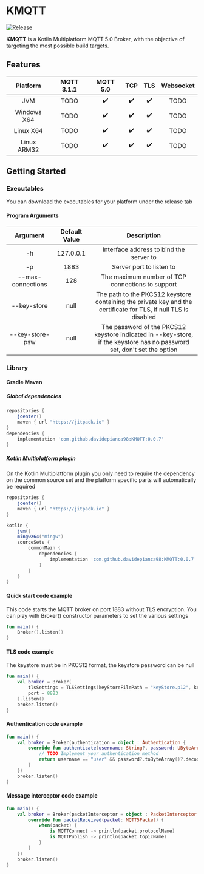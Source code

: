 # KMQTT

[![Release](https://jitpack.io/v/davidepianca98/KMQTT.svg)](https://jitpack.io/#davidepianca98/KMQTT)

**KMQTT** is a Kotlin Multiplatform MQTT 5.0 Broker, with the objective of targeting the most possible build targets.

## Features
| Platform    | MQTT 3.1.1 | MQTT 5.0           | TCP                | TLS                | Websocket |
|   :---:     |    :---:   |  :---:             | :---:              | :---:              | :---:     |
| JVM         | TODO       | :heavy_check_mark: | :heavy_check_mark: | :heavy_check_mark: | TODO      |
| Windows X64 | TODO       | :heavy_check_mark: | :heavy_check_mark: | :heavy_check_mark: | TODO      |
| Linux X64   | TODO       | :heavy_check_mark: | :heavy_check_mark: | :heavy_check_mark: | TODO      |
| Linux ARM32 | TODO       | :heavy_check_mark: | :heavy_check_mark: | :heavy_check_mark: | TODO      |

## Getting Started

### Executables
You can download the executables for your platform under the release tab

#### Program Arguments
| Argument          | Default Value | Description                                                                                                             |
| :---:             | :---:         | :---:                                                                                                                   |
| -h                | 127.0.0.1     | Interface address to bind the server to                                                                                 |
| -p                | 1883          | Server port to listen to                                                                                                |
| --max-connections | 128           | The maximum number of TCP connections to support                                                                        |
| --key-store       | null          | The path to the PKCS12 keystore containing the private key and the certificate for TLS, if null TLS is disabled         |
| --key-store-psw   | null          | The password of the PKCS12 keystore indicated in --key-store, if the keystore has no password set, don't set the option |

### Library

#### Gradle Maven

##### Global dependencies
```gradle
repositories {
    jcenter()
    maven { url "https://jitpack.io" }
}
dependencies {
    implementation 'com.github.davidepianca98:KMQTT:0.0.7'
}
```

##### Kotlin Multiplatform plugin
On the Kotlin Multiplatform plugin you only need to require the dependency on the common source set and the platform specific parts will automatically be required
```gradle
repositories {
    jcenter()
    maven { url "https://jitpack.io" }
}

kotlin {
    jvm()
    mingwX64("mingw")
    sourceSets {
        commonMain {
            dependencies {
                implementation 'com.github.davidepianca98:KMQTT:0.0.7'
            }
        }
    }
}
```

#### Quick start code example
This code starts the MQTT broker on port 1883 without TLS encryption. You can play with Broker() constructor parameters to set the various settings
```kotlin
fun main() {
    Broker().listen()
}
```

#### TLS code example
The keystore must be in PKCS12 format, the keystore password can be null
```kotlin
fun main() {
    val broker = Broker(
        tlsSettings = TLSSettings(keyStoreFilePath = "keyStore.p12", keyStorePassword = "password"),
        port = 8883
    ).listen()
    broker.listen()
}
```

#### Authentication code example
```kotlin
fun main() {
    val broker = Broker(authentication = object : Authentication {
        override fun authenticate(username: String?, password: UByteArray?): Boolean {
            // TODO Implement your authentication method    
            return username == "user" && password?.toByteArray()?.decodeToString() == "pass"
        }
    })
    broker.listen()
}
```

#### Message interceptor code example
```kotlin
fun main() {
    val broker = Broker(packetInterceptor = object : PacketInterceptor {
        override fun packetReceived(packet: MQTT5Packet) {
            when(packet) {
                is MQTTConnect -> println(packet.protocolName)
                is MQTTPublish -> println(packet.topicName)
            }
        }
    })
    broker.listen()
}
```
